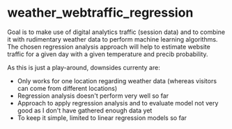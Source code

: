# weather_webtraffic_regression
Goal is to make use of digital analytics traffic (session data) and to combine it with rudimentary weather data to perform machine learning algorithms. The chosen regression analysis approach will help to estimate website traffic for a given day with a given temperature and precib probability.

As this is just a play-around, downsides currenty are:
<ul>
<li>Only works for one location regarding weather data (whereas visitors can come from different locations)</li>
<li>Regression analysis doesn't perform very well so far</li>
<li>Approach to apply regression analysis and to evaluate model not very good as I don't have gathered enough data yet</li>
<li>To keep it simple, limited to linear regression models so far</li>  
</ul>  
